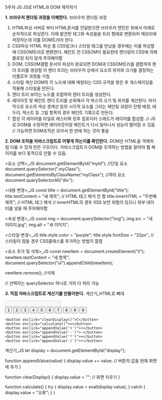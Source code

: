 5주차 JS
JS로 HTML과 DOM 제작하기

**1. 브라우저 렌더링 과정을 이해한다.**
  브라우저 렌더링 과정
  1) HTML파싱
    서버로 부터 HTML문서를 전달받으면 브라우저 엔진은 위에서 아래로 순차적으로 파싱한다. 
    이때 발견한 태그와 속성을을 트리 형태로 변환되어 메모리에 저장하는데 이를 DOM트리라 한다. 
  2) CSS파싱
    HTML 파싱 중 CSS링크나 스타일 태그를 만났을 경우에는 이를 파싱할때 CSSOM트리로 변환한다. 
    페인트 전 CSSOM이 필요한데 렌더링이 CSS에 의해 블로킹 되지 않게 주의해야함
  3) DOM, CSSOM결합
    문서의 파싱이 완료되면 DOM과 CSSOM트리를 결합하여 렌더 트리를 생성함 
    이 렌더 트리는 브라우저 상에서 요소의 위치와 크기를 결정하는 리플로우 과정을 거침
  4) 스타일 계산
    DOM의 각 노드에 대해 매칭되는 CSS 규칙을 찾은 후 개스케이딩을 적용해 스타일을 만든다.
  5) 렌더 트리
    보이는 노드를 조합하여 렌더 트리를 생성한다.
  6) 레이아웃 및 페인트
    렌더 트리를 순회해서 각 박스의 크기 및 위치를 계산한다. 
    마지막으로 요소의 색상 경계선 등의 시각적 요소를 그리는 페인팅 과정이 진행
    배경, 테두리, 텍스트 등 그릴 항목의 경우 페인트 기록으로 만든다. 
  7) 합성 
    각 레이어를 타일로 래스터화 된후 컴포지터 스레드가 레이어를 합성함. 
// JS로 DOM을 수정하면 레이아웃이랑 페인트가 다시 일어나서 성능이 떨어질 수 있음
// 가능하면 DOM조작은 모아서 한 번에 하는 것이 좋음


**2. DOM 조작을 자바스크립트로 어떻게 하는지를 확인한다.**
  DOM은 HTML을 객체처럼 다룰 수 있게 만든 구조이다. 
  자바스크립트가 DOM을 조작하는 방법을 알아야 웹 페이지를 보다 동적으로 만들 수 있음. 

  <요소 선택>_JS
  document.getElementById("myId");  //단일 요소 
  document.querySelector(".myClass");
  document.getElementsByClassName("myClass");  //여러 요소 
  document.querySelectorAll("div");

  <내용 변경>_JS
  const title = document.getElementById("title");
  title.textContent = "새 제목";  // HTML 태그 해석 안 함
  title.innerHTML = "두번째 제목"; // HTML 태그 해석
  // innerHTML의 경우 XSS 보안 위험이 있으니 외부 데이터를 넣을 때 주의해야함

  <속성 변경>_JS
  const img = document.querySelector("img");
  img.src = "새 이미지.jpg";
  img.alt = "새 이미지";

  <스타일 변경>_JS
  title.style.color = "purple";
  title.style.fontSize = "32px";
  // 스타일이 많을 경우 CSS클래스를 추가하는 방법이 깔끔

  <요소 추가 및 삭제>_JS
  const newItem = document.createElement("li");
  newItem.textContent = "새 항목";
  document.querySelector("ul").appendChild(newItem);
  
  newItem.remove(); //삭제

  // 선택자는 querySelector 하나로 거의 다 처리 가능

**3. 직접 자바스크립트로 계산기를 만들어본다.**
  계산기_HTML로 뼈대
  <div class="calculator">
  <input type="text" id="display" disabled>

  <div class="buttons">
    <button onclick="appendValue('1')">1</button>
    <button onclick="appendValue('2')">2</button>
    <button onclick="appendValue('3')">3</button>
    <button onclick="appendValue('4')">4</button>
    <button onclick="appendValue('5')">5</button>
    <button onclick="appendValue('6')">6</button>
    <button onclick="appendValue('7')">7</button>
    <button onclick="appendValue('8')">8</button>
    <button onclick="appendValue('9')">9</button>
    <button onclick="appendValue('0')">0</button>

    <button onclick="clearDisplay()">C</button>
    <button onclick="calculate()">=</button>
    <button onclick="appendValue('+')">+</button>
    <button onclick="appendValue('-')">-</button>
    <button onclick="appendValue('*')">×</button>
    <button onclick="appendValue('/')">÷</button>
  </div>
</div>

  계산기_JS
  let display = document.getElementById("display");

  function appendValue(value) {
  display.value += value; // 버튼의 값을 현재 화면에 추가
}

  function clearDisplay() {
  display.value = ""; // 화면 지우기
}

  function calculate() {
  try {
    display.value = eval(display.value); 
  } catch {
    display.value = "오류"; 
  }
}
